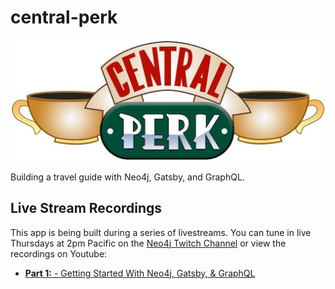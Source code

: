 # central-perk

![Central Perk logo](img/central-perk.jpg)

Building a travel guide with Neo4j, Gatsby, and GraphQL.

## Live Stream Recordings

This app is being built during a series of livestreams. You can tune in live Thursdays at 2pm Pacific on the [Neo4j Twitch Channel](https://twitch.tv/_neo4j) or view the recordings on Youtube:

* [**Part 1:** - Getting Started With Neo4j, Gatsby, & GraphQL](https://www.youtube.com/watch?v=siPmZRTRki8)